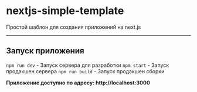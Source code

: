 # nextjs-simple-template
Простой шаблон для создания приложений на next.js

***

## Запуск приложения
`npm run dev` - Запуск сервера для разработки
`npm start` - Запуск продакшен сервера
`npm run build` - Запуск продакшен сборки

**Приложение доступно по адресу: http://localhost:3000**
